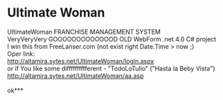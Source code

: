 # Ultimate Woman
UltimateWoman FRANCHISE MANAGEMENT SYSTEM<br>
VeryVeryVery GOOOOOOOOOOOOOD OLD WebForm .net 4.0 C# project<br>
I win this from FreeLanser.com (not exist right Date.Time > now ;)<br>
Oper link:
<br>
http://altamira.sytes.net/UltimateWoman/login.aspx
<br>
or if You like some difffffffffferent - "TodoLoTullo" ("Hasta la Beby Vista")
<br>
http://altamira.sytes.net/UltimateWoman/aa.asp
<br>
<br>
ok***


